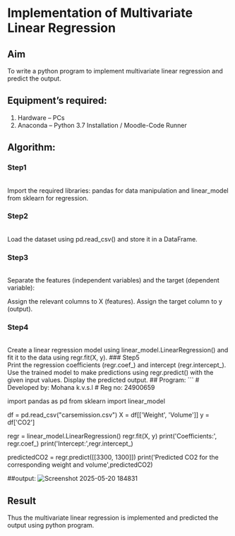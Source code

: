 # Implementation of Multivariate Linear Regression
## Aim
To write a python program to implement multivariate linear regression and predict the output.
## Equipment’s required:
1.	Hardware – PCs
2.	Anaconda – Python 3.7 Installation / Moodle-Code Runner
## Algorithm:
### Step1
<br>Import the required libraries: pandas for data manipulation and linear_model from sklearn for regression.

### Step2
<br>Load the dataset using pd.read_csv() and store it in a DataFrame.

### Step3
<br>Separate the features (independent variables) and the target (dependent variable):

Assign the relevant columns to X (features).
Assign the target column to y (output).

### Step4
<br>
Create a linear regression model using linear_model.LinearRegression() and fit it to the data using regr.fit(X, y).
### Step5
<br>Print the regression coefficients (regr.coef_) and intercept (regr.intercept_).
Use the trained model to make predictions using regr.predict() with the given input values.
Display the predicted output.
## Program:
```
# Developed by: Mohana k.v.s.l
# Reg no: 24900659

import pandas as pd
from sklearn import linear_model

df = pd.read_csv("carsemission.csv")
X = df[['Weight', 'Volume']]
y = df['CO2']

regr = linear_model.LinearRegression()
regr.fit(X, y)
print('Coefficients:', regr.coef_)
print('Intercept:',regr.intercept_)

predictedCO2 = regr.predict([[3300, 1300]])
print('Predicted CO2 for the corresponding weight and volume',predictedCO2)

##output:
![Screenshot 2025-05-20 184831](https://github.com/user-attachments/assets/9206b6d5-b155-4803-9317-2660f4f19ad4)


## Result
Thus the multivariate linear regression is implemented and predicted the output using python program.




```
